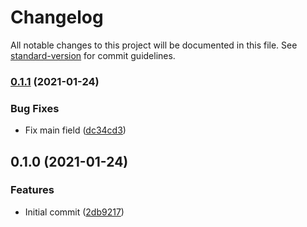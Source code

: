 # Changelog

All notable changes to this project will be documented in this file. See [standard-version](https://github.com/conventional-changelog/standard-version) for commit guidelines.

### [0.1.1](https://github.com/stardust-configs/prettier-config/compare/v0.1.0...v0.1.1) (2021-01-24)


### Bug Fixes

* Fix main field ([dc34cd3](https://github.com/stardust-configs/prettier-config/commit/dc34cd32391588dd256dc2d6d07f91beeff0e277))

## 0.1.0 (2021-01-24)


### Features

* Initial commit ([2db9217](https://github.com/stardust-configs/prettier-config/commit/2db921792f74aa0199cf47ee1af19d4f73965a4d))
